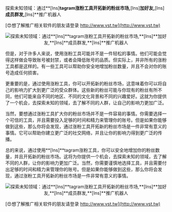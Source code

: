 探索未知领域：通过**[Ins]**tagram涨粉工具开拓新的粉丝市场,**[Ins]**加好友,**[Ins]**成员群发,**[Ins]**推广机器人

[😍想了解推广相关软件的朋友请登录 http://www.vst.tw](http://www.vst.tw)

 <center><img src="https://vst.tw/MP4/tuiguang/png/6.png" alt="探索未知领域：通过**[Ins]**tagram涨粉工具开拓新的粉丝市场,**[Ins]**加好友,**[Ins]**成员群发,**[Ins]**推广机器人"></center>

但是，对于许多人来说，使用涨粉工具可能并不是一件轻松的事情。他们可能会觉得这样做会导致账号被封禁，或者会降低账号的品质。但实际上，并非所有的涨粉工具都是这样的。有一些工具可以帮助你安全地增加粉丝数量，并且不会对你的账号造成任何损害。

更重要的是，通过使用涨粉工具，你可以开拓新的粉丝市场，这意味着你可以将自己的影响力扩大到更广泛的受众群体。这些新的粉丝可能与你现有的粉丝有所不同，他们可能来自不同的地区、不同的文化背景和不同的兴趣爱好。这就为你提供了一个机会，去探索未知的领域，去了解不同的人群，让自己的影响力更加广泛。

当然，要想通过涨粉工具扩大你的粉丝市场并不是一件容易的事情。你需要选择一个可信的工具，并且需要投入足够的时间和精力来管理你的账号。但是如果你能够做到这些，那么你将会发现，通过涨粉工具开拓新的粉丝市场是一件非常有意义的事情。它可以帮助你建立更广泛的社交网络，并且让你的影响力得到更广泛的传播。

总的来说，通过使用**[Ins]**tagram涨粉工具，你可以安全地增加你的粉丝数量，并且开拓新的粉丝市场。这将为你提供一个机会，去探索未知的领域，去了解不同的人群，让你的影响力更加广泛。当然，你需要谨慎地选择工具，并且需要付出足够的时间和精力来管理你的账号。但是如果你能够做到这些，那么你将会发现，通过涨粉工具开拓新的粉丝市场是一件非常有意义的事情。

 <center><img src="https://vst.tw/MP4/tuiguang/png/3.png" alt="探索未知领域：通过**[Ins]**tagram涨粉工具开拓新的粉丝市场,**[Ins]**加好友,**[Ins]**成员群发,**[Ins]**推广机器人"></center>

[😍想了解推广相关软件的朋友请登录 http://www.vst.tw](http://www.vst.tw)



